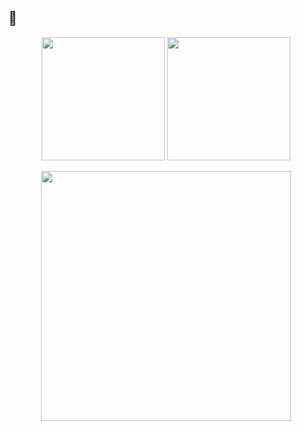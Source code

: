 ## 🐧

<p align="center">
  <img src="https://github-readme-stats.vercel.app/api?username=while1618&show_icons=true&theme=dracula" height=197 />
  <img src="https://github-readme-stats.vercel.app/api/top-langs/?username=while1618&size_weight=0.5&count_weight=0.5&layout=compact&theme=dracula" height=197 />
</p>

<p align="center">
  <img src="https://github-readme-stats.vercel.app/api/wakatime?username=while1618&layout=compact&theme=dracula" height=400 />
</p>
